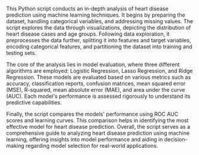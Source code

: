 This Python script conducts an in-depth analysis of heart disease prediction using machine learning techniques. It begins by preparing the dataset, handling categorical variables, and addressing missing values. The script explores the data through visualizations, depicting the distribution of heart disease cases and age groups. Following data exploration, it preprocesses the data further, splitting it into features and target variables, encoding categorical features, and partitioning the dataset into training and testing sets.

The core of the analysis lies in model evaluation, where three different algorithms are employed: Logistic Regression, Lasso Regression, and Ridge Regression. These models are evaluated based on various metrics such as accuracy, classification reports, confusion matrices, mean squared error (MSE), R-squared, mean absolute error (MAE), and area under the curve (AUC). Each model's performance is assessed rigorously to understand its predictive capabilities.

Finally, the script compares the models' performance using ROC AUC scores and learning curves. This comparison helps in identifying the most effective model for heart disease prediction. Overall, the script serves as a comprehensive guide to analyzing heart disease prediction using machine learning, offering insights into model performance and aiding in decision-making regarding model selection for real-world applications.


